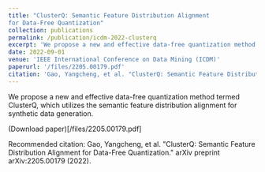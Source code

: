 ```yaml
---
title: "ClusterQ: Semantic Feature Distribution Alignment
for Data-Free Quantization"
collection: publications
permalink: /publication/icdm-2022-clusterq
excerpt: 'We propose a new and effective data-free quantization method termed ClusterQ, which utilizes the semantic feature distribution alignment for synthetic data generation.'
date: 2022-09-01
venue: 'IEEE International Conference on Data Mining (ICDM)'
paperurl: '/files/2205.00179.pdf'
citation: 'Gao, Yangcheng, et al. "ClusterQ: Semantic Feature Distribution Alignment for Data-Free Quantization." arXiv preprint arXiv:2205.00179 (2022).'
---
```

We propose a new and effective data-free quantization method termed ClusterQ, which utilizes the semantic feature distribution alignment for synthetic data generation.

(Download paper)[/files/2205.00179.pdf]

Recommended citation: Gao, Yangcheng, et al. "ClusterQ: Semantic Feature Distribution Alignment for Data-Free Quantization." arXiv preprint arXiv:2205.00179 (2022).